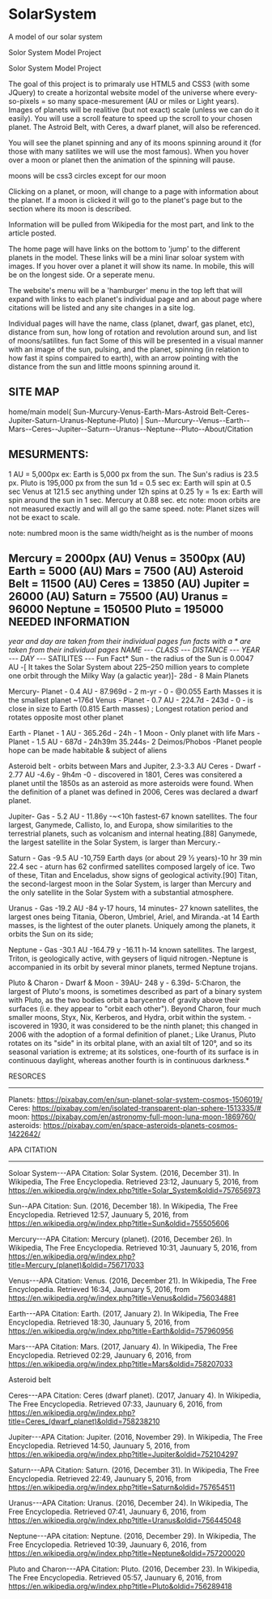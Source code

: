 # SolarSystem
A model of our solar system


Solor System Model Project


Solor System Model Project

The goal of this project is to primaraly use HTML5 and CSS3 (with some JQuery) to create a horizontal website model of the universe where every-so-pixels = so many space-mesurement (AU or miles or Light years). Images of planets will be realitive (but not exact) scale (unless we can do it easily). You will use a scroll feature to speed up the scroll to your chosen planet.
The Astroid Belt, with Ceres, a dwarf planet, will also be referenced.

You will see the planet spinning and any of its moons spinning around it (for those with many satilites we will use the most famous). When you hover over a moon or planet then the animation of the spinning will pause.

moons will be css3 circles except for our moon

Clicking on a planet, or moon, will change to a page with information about the planet. If a moon is clicked it will go to the planet's page but to the section where its moon is described.

Information will be pulled from Wikipedia for the most part, and link to the article posted.

The home page will have links on the bottom to 'jump' to the different planets in the model. These links will be a mini linar soloar system with images. If you hover over a planet it will show its name.
In mobile, this will be on the longest side. Or a seperate menu.

The website's menu will be a 'hamburger' menu in the top left that will expand with links to each planet's individual page and an about page where citations will be listed and any site changes in a site log.

Individual pages will have the
name,
class (planet, dwarf, gas planet, etc),
distance from sun,
how long of rotation and
revolution around sun,
and list of moons/satilites.
fun fact
Some of this will be presented in a visual manner with an image of the sun, pulsing, and the planet, spinning (in relation to how fast it spins compaired to earth), with an arrow pointing with the distance from the sun and little moons spinning around it.

SITE MAP
-----
home/main model( Sun-Murcury-Venus-Earth-Mars-Astroid Belt-Ceres-Jupiter-Saturn-Uranus-Neptune-Pluto)
|
Sun--Murcury--Venus--Earth--Mars--Ceres--Jupiter--Saturn--Uranus--Neptune--Pluto--About/Citation

MESURMENTS:
----
1 AU = 5,000px ex: Earth is 5,000 px from the sun. The Sun's radius is 23.5 px. Pluto is 195,000 px from the sun
1d = 0.5 sec ex: Earth will spin at 0.5 sec Venus at 121.5 sec anything under 12h spins at 0.25
1y = 1s ex: Earth will spin around the sun in 1 sec. Mercury at 0.88 sec. etc
note: moon orbits are not measured exactly and will all go the same speed.
note: Planet sizes will not be exact to scale.

note: numbred moon is the same width/height as is the number of moons

Mercury = 2000px (AU)
Venus = 3500px (AU)
Earth = 5000 (AU)
Mars  = 7500 (AU)
Asteroid Belt = 11500 (AU)
Ceres = 13850 (AU)
Jupiter = 26000 (AU)
Saturn = 75500 (AU)
Uranus = 96000
Neptune = 150500
Pluto = 195000
NEEDED INFORMATION
-------
*year and day are taken from their individual pages
*fun facts with a * are taken from their individual pages
NAME --- CLASS --- DISTANCE --- YEAR* --- DAY* --- SATILITES --- Fun Fact*
Sun - the radius of the Sun is 0.0047 AU -[ It takes the Solar System about 225–250 million years to complete one orbit through the Milky Way (a galactic year)]- 28d - 8 Main Planets

Mercury- Planet  - 0.4 AU     - 87.969d - 2 m-yr - 0           - @0.055 Earth Masses it is the smallest planet
                                            ~176d
Venus  - Planet  - 0.7 AU     - 224.7d  - 243d   - 0           - is close in size to Earth (0.815 Earth masses) ; Longest rotation period and rotates opposite most other planet
                                                                
Earth  - Planet  - 1 AU       - 365.26d - 24h    - 1 Moon      - Only planet with life
Mars   - Planet  - 1.5 AU     - 687d    - 24h39m
                                          35.244s- 2 Deimos/Phobos -Planet people hope can be made habitable & subject of aliens
                                          
Asteroid belt - orbits between Mars and Jupiter, 2.3-3.3 AU
Ceres  - Dwarf  - 2.77 AU     -4.6y     - 9h4m   -0   - discovered in 1801, Ceres was consitered a planet until the 1850s as an asteroid as more asteroids were found. When the definition of a planet was defined in 2006, Ceres was declared a dwarf planet.

Jupiter- Gas   - 5.2 AU      - 11.86y   -~<10h fastest-67 known satellites. The four largest, Ganymede, Callisto, Io, and Europa, show similarities to the terrestrial planets, such as volcanism and internal heating.[88] Ganymede, the largest satellite in the Solar System, is larger than Mercury.-

Saturn - Gas   -9.5 AU      -10,759 Earth days (or about  29 1⁄2 years)-10 hr 39 min 22.4 sec - aturn has 62 confirmed satellites composed largely of ice. Two of these, Titan and Enceladus, show signs of geological activity.[90] Titan, the second-largest moon in the Solar System, is larger than Mercury and the only satellite in the Solar System with a substantial atmosphere.

Uranus - Gas  -19.2 AU -84 y-17 hours, 14 minutes- 27 known satellites, the largest ones being Titania, Oberon, Umbriel, Ariel, and Miranda.-at 14 Earth masses, is the lightest of the outer planets.
Uniquely among the planets, it orbits the Sun on its side; 

Neptune - Gas -30.1 AU -164.79 y -16.11 h-14 known satellites. The largest, Triton, is geologically active, with geysers of liquid nitrogen.-Neptune is accompanied in its orbit by several minor planets, termed Neptune trojans.

Pluto & Charon - Dwarf & Moon - 39AU- 248 y - 6.39d- 5:Charon, the largest of Pluto's moons, is sometimes described as part of a binary system with Pluto, as the two bodies orbit a barycentre of gravity above their surfaces (i.e. they appear to "orbit each other"). Beyond Charon, four much smaller moons, Styx, Nix, Kerberos, and Hydra, orbit within the system. - iscovered in 1930, it was considered to be the ninth planet; this changed in 2006 with the adoption of a formal definition of planet.;
Like Uranus, Pluto rotates on its "side" in its orbital plane, with an axial tilt of 120°, and so its seasonal variation is extreme; at its solstices, one-fourth of its surface is in continuous daylight, whereas another fourth is in continuous darkness.*


RESORCES
_________
Planets: https://pixabay.com/en/sun-planet-solar-system-cosmos-1506019/
Ceres: https://pixabay.com/en/isolated-transparent-plan-sphere-1513335/#
moon: https://pixabay.com/en/astronomy-full-moon-luna-moon-1869760/
asteroids: https://pixabay.com/en/space-asteroids-planets-cosmos-1422642/


APA CITATION
_____
Soloar System---APA Citation: Solar System. (2016, December 31). In Wikipedia, The Free Encyclopedia. Retrieved 23:12, Jaunuary 5, 2016, from https://en.wikipedia.org/w/index.php?title=Solar_System&oldid=757656973

Sun--APA Citation: Sun. (2016, December 18). In Wikipedia, The Free Encyclopedia. Retrieved 12:57, Jaunuary 5, 2016, from https://en.wikipedia.org/w/index.php?title=Sun&oldid=755505606

Mercury---APA Citation: Mercury (planet). (2016, December 26). In Wikipedia, The Free Encyclopedia. Retrieved 10:31, Jaunuary 5, 2016, from https://en.wikipedia.org/w/index.php?title=Mercury_(planet)&oldid=756717033


Venus---APA Citation: Venus. (2016, December 21). In Wikipedia, The Free Encyclopedia. Retrieved 16:34, Jaunuary 5, 2016, from https://en.wikipedia.org/w/index.php?title=Venus&oldid=756034881

Earth---APA Citation: Earth. (2017, January 2). In Wikipedia, The Free Encyclopedia. Retrieved 18:30, Jaunuary 5, 2016, from https://en.wikipedia.org/w/index.php?title=Earth&oldid=757960956

Mars---APA Citation: Mars. (2017, January 4). In Wikipedia, The Free Encyclopedia. Retrieved 02:29, Jaunuary 6, 2016, from https://en.wikipedia.org/w/index.php?title=Mars&oldid=758207033

Asteroid belt

Ceres---APA Citation: Ceres (dwarf planet). (2017, January 4). In Wikipedia, The Free Encyclopedia. Retrieved 07:33, Jaunuary 6, 2016, from https://en.wikipedia.org/w/index.php?title=Ceres_(dwarf_planet)&oldid=758238210

Jupiter---APA Citation: Jupiter. (2016, November 29). In Wikipedia, The Free Encyclopedia. Retrieved 14:50, Jaunuary 5, 2016, from https://en.wikipedia.org/w/index.php?title=Jupiter&oldid=752104297


Saturn---APA Citation: Saturn. (2016, December 31). In Wikipedia, The Free Encyclopedia. Retrieved 22:49, Jaunuary 5, 2016, from https://en.wikipedia.org/w/index.php?title=Saturn&oldid=757654511

Uranus---APA Citation: Uranus. (2016, December 24). In Wikipedia, The Free Encyclopedia. Retrieved 07:41, Jaunuary 6, 2016, from https://en.wikipedia.org/w/index.php?title=Uranus&oldid=756445048

Neptune---APA citation: Neptune. (2016, December 29). In Wikipedia, The Free Encyclopedia. Retrieved 10:39, Jaunuary 6, 2016, from https://en.wikipedia.org/w/index.php?title=Neptune&oldid=757200020


Pluto and Charon---APA Citation: Pluto. (2016, December 23). In Wikipedia, The Free Encyclopedia. Retrieved 05:57, Jaunuary 6, 2016, from https://en.wikipedia.org/w/index.php?title=Pluto&oldid=756289418
